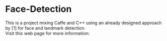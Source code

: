 # Face-Detection

This is a project mixing Caffe and C++ using an already designed approach by [1] for face and landmark detection.  
Visit this web page for more information:
